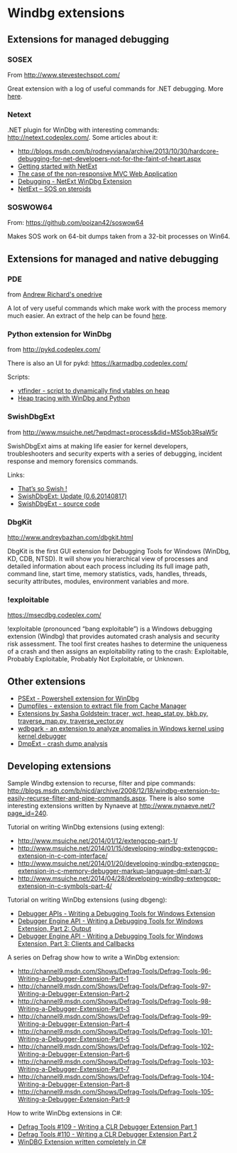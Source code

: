 
Windbg extensions
=================

Extensions for managed debugging
--------------------------------

### SOSEX ###

From <http://www.stevestechspot.com/>

Great extension with a log of useful commands for .NET debugging. More [here](windbg-clr-debugging.md).

### Netext ###

.NET plugin for WinDbg with interesting commands: <http://netext.codeplex.com/>. Some articles about it:

- <http://blogs.msdn.com/b/rodneyviana/archive/2013/10/30/hardcore-debugging-for-net-developers-not-for-the-faint-of-heart.aspx>
- [Getting started with NetExt](http://blogs.msdn.com/b/rodneyviana/archive/2015/03/10/getting-started-with-netext.aspx)
- [The case of the non-responsive MVC Web Application](http://blogs.msdn.com/b/rodneyviana/archive/2015/03/27/the-case-of-the-non-responsive-mvc-web-application.aspx)
- [Debugging - NetExt WinDbg Extension](http://www.debugthings.com/2015/03/31/netext-windbg/)
- [NetExt – SOS on steroids](https://lowleveldesign.wordpress.com/2015/07/09/netext-sos-on-steroids/)

### SOSWOW64 ###

From: <https://github.com/poizan42/soswow64>

Makes SOS work on 64-bit dumps taken from a 32-bit processes on Win64.

Extensions for managed and native debugging
-------------------------------------------

### PDE ###

from [Andrew Richard's onedrive](https://onedrive.live.com/?authkey=!AJeSzeiu8SQ7T4w&id=DAE128BD454CF957!7152&cid=DAE128BD454CF957)

A lot of very useful commands which make work with the process memory much easier. An extract of the help can be found [here](pde.help.txt).

### Python extension for WinDbg ###

from <http://pykd.codeplex.com/>

There is also an UI for pykd: <https://karmadbg.codeplex.com/>

Scripts:

- [vtfinder - script to dynamically find vtables on heap](https://github.com/iSECPartners/vtfinder)
- [Heap tracing with WinDbg and Python](https://labs.mwrinfosecurity.com/blog/heap-tracing-with-windbg-and-python/)

### SwishDbgExt ###

from <http://www.msuiche.net/?wpdmact=process&did=MS5ob3RsaW5r>

SwishDbgExt aims at making life easier for kernel developers, troubleshooters and security experts with a series of debugging, incident response and memory forensics commands.

Links:

- [That’s so Swish !](http://www.msuiche.net/2014/07/16/thats-so-swish/)
- [SwishDbgExt: Update (0.6.20140817)](http://www.msuiche.net/2014/08/19/swishdbgext-update-0-6-20140817/)
- [SwishDbgExt - source code](https://github.com/msuiche/SwishDbgExt)

### DbgKit ###

<http://www.andreybazhan.com/dbgkit.html>

DbgKit is the first GUI extension for Debugging Tools for Windows (WinDbg, KD, CDB, NTSD). It will show you hierarchical view of processes and detailed information about each process including its full image path, command line, start time, memory statistics, vads, handles, threads, security attributes, modules, environment variables and more.

### !exploitable ###

<https://msecdbg.codeplex.com/>

!exploitable (pronounced “bang exploitable”) is a Windows debugging extension (Windbg) that provides automated crash analysis and security risk assessment. The tool first creates hashes to determine the uniqueness of a crash and then assigns an exploitability rating to the crash: Exploitable, Probably Exploitable, Probably Not Exploitable, or Unknown.

Other extensions
----------------

- [PSExt - Powershell extension for WinDbg](https://github.com/powercode/PSExt/blob/master/README.md)
- [Dumpfiles - extension to extract file from Cache Manager](https://github.com/JumpCallPop/dumpfiles)
- [Extensions by Sasha Goldstein: tracer, wct, heap\_stat.py, bkb.py, traverse\_map.py, traverse\_vector.py](https://github.com/goldshtn/windbg-extensions)
- [wdbgark - an extension to analyze anomalies in Windows kernel using kernel debugger](https://github.com/swwwolf/wdbgark/blob/master/README.md)
- [DmpExt - crash dump analysis](http://crashdmp.wordpress.com/2014/10/08/dmpext-windbg-extension/)

Developing extensions
---------------------

Sample Windbg extension to recurse, filter and pipe commands: <http://blogs.msdn.com/b/nicd/archive/2008/12/18/windbg-extension-to-easily-recurse-filter-and-pipe-commands.aspx>. There is also some interesting extensions written by Nynaeve at <http://www.nynaeve.net/?page_id=240>.

Tutorial on writing WinDbg extensions (using exteng):

- <http://www.msuiche.net/2014/01/12/extengcpp-part-1/>
- <http://www.msuiche.net/2014/01/15/developing-windbg-extengcpp-extension-in-c-com-interface/>
- <http://www.msuiche.net/2014/01/20/developing-windbg-extengcpp-extension-in-c-memory-debugger-markup-language-dml-part-3/>
- <http://www.msuiche.net/2014/04/28/developing-windbg-extengcpp-extension-in-c-symbols-part-4/>

Tutorial on writing WinDbg extensions (using dbgeng):

- [Debugger APIs - Writing a Debugging Tools for Windows Extension](https://msdn.microsoft.com/en-us/magazine/gg650659.aspx)
- [Debugger Engine API - Writing a Debugging Tools for Windows Extension, Part 2: Output](https://msdn.microsoft.com/en-us/magazine/hh148143.aspx)
- [Debugger Engine API - Writing a Debugging Tools for Windows Extension, Part 3: Clients and Callbacks](https://msdn.microsoft.com/en-us/magazine/hh205613.aspx)

A series on Defrag show how to write a WinDbg extension:

- <http://channel9.msdn.com/Shows/Defrag-Tools/Defrag-Tools-96-Writing-a-Debugger-Extension-Part-1>
- <http://channel9.msdn.com/Shows/Defrag-Tools/Defrag-Tools-97-Writing-a-Debugger-Extension-Part-2>
- <http://channel9.msdn.com/Shows/Defrag-Tools/Defrag-Tools-98-Writing-a-Debugger-Extension-Part-3>
- <http://channel9.msdn.com/Shows/Defrag-Tools/Defrag-Tools-99-Writing-a-Debugger-Extension-Part-4>
- <http://channel9.msdn.com/Shows/Defrag-Tools/Defrag-Tools-101-Writing-a-Debugger-Extension-Part-5>
- <http://channel9.msdn.com/Shows/Defrag-Tools/Defrag-Tools-102-Writing-a-Debugger-Extension-Part-6>
- <http://channel9.msdn.com/Shows/Defrag-Tools/Defrag-Tools-103-Writing-a-Debugger-Extension-Part-7>
- <http://channel9.msdn.com/Shows/Defrag-Tools/Defrag-Tools-104-Writing-a-Debugger-Extension-Part-8>
- <http://channel9.msdn.com/Shows/Defrag-Tools/Defrag-Tools-105-Writing-a-Debugger-Extension-Part-9>

How to write WinDbg extensions in C#:

- [Defrag Tools #109 - Writing a CLR Debugger Extension Part 1](https://channel9.msdn.com/Shows/Defrag-Tools/Defrag-Tools-109-Writing-a-CLR-Debugger-Extension-Part-1)
- [Defrag Tools #110 - Writing a CLR Debugger Extension Part 2](https://channel9.msdn.com/Shows/Defrag-Tools/Defrag-Tools-110-Writing-a-CLR-Debugger-Extension-Part-2)
- [WinDBG Extension written completely in C#](https://blogs.msdn.microsoft.com/rodneyviana/2016/05/18/windbg-extension-written-completely-in-c/)
